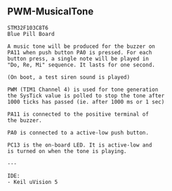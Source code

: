 ## PWM-MusicalTone

	STM32F103C8T6
	Blue Pill Board

	A music tone will be produced for the buzzer on
	PA11 when push button PA0 is pressed. For each
	button press, a single note will be played in
	"Do, Re, Mi" sequence. It lasts for one second.

	(On boot, a test siren sound is played)

	PWM (TIM1 Channel 4) is used for tone generation
	the SysTick value is polled to stop the tone after
	1000 ticks has passed (ie. after 1000 ms or 1 sec)

	PA11 is connected to the positive terminal of
	the buzzer.

	PA0 is connected to a active-low push button.

	PC13 is the on-board LED. It is active-low and
	is turned on when the tone is playing.

	---

	IDE:
	- Keil uVision 5